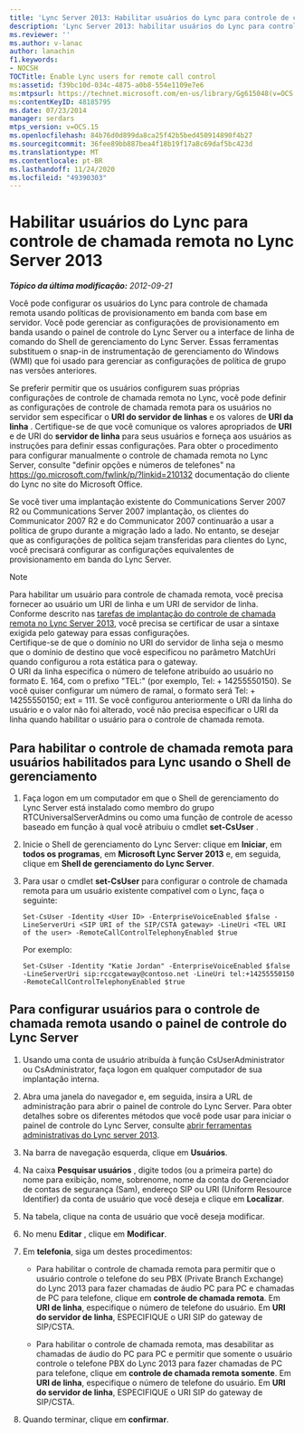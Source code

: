 ```yaml
---
title: 'Lync Server 2013: Habilitar usuários do Lync para controle de chamada remotas'
description: 'Lync Server 2013: habilitar usuários do Lync para controle de chamada remota.'
ms.reviewer: ''
ms.author: v-lanac
author: lanachin
f1.keywords:
- NOCSH
TOCTitle: Enable Lync users for remote call control
ms:assetid: f39bc10d-034c-4875-a0b8-554e1109e7e6
ms:mtpsurl: https://technet.microsoft.com/en-us/library/Gg615048(v=OCS.15)
ms:contentKeyID: 48185795
ms.date: 07/23/2014
manager: serdars
mtps_version: v=OCS.15
ms.openlocfilehash: 84b76d0d899da8ca25f42b5bed450914890f4b27
ms.sourcegitcommit: 36fee89bb887bea4f18b19f17a8c69daf5bc423d
ms.translationtype: MT
ms.contentlocale: pt-BR
ms.lasthandoff: 11/24/2020
ms.locfileid: "49390303"
---
```

# <a name="enable-lync-users-for-remote-call-control-in-lync-server-2013"></a>Habilitar usuários do Lync para controle de chamada remota no Lync Server 2013

<div data-xmlns="http://www.w3.org/1999/xhtml">

<div class="topic" data-xmlns="http://www.w3.org/1999/xhtml" data-msxsl="urn:schemas-microsoft-com:xslt" data-cs="https://msdn.microsoft.com/">

<div data-asp="https://msdn2.microsoft.com/asp">



</div>

<div id="mainSection">

<div id="mainBody">

<span> </span>

_**Tópico da última modificação:** 2012-09-21_

Você pode configurar os usuários do Lync para controle de chamada remota usando políticas de provisionamento em banda com base em servidor. Você pode gerenciar as configurações de provisionamento em banda usando o painel de controle do Lync Server ou a interface de linha de comando do Shell de gerenciamento do Lync Server. Essas ferramentas substituem o snap-in de instrumentação de gerenciamento do Windows (WMI) que foi usado para gerenciar as configurações de política de grupo nas versões anteriores.

Se preferir permitir que os usuários configurem suas próprias configurações de controle de chamada remota no Lync, você pode definir as configurações de controle de chamada remota para os usuários no servidor sem especificar o **URI do servidor de linhas** e os valores de **URI da linha** . Certifique-se de que você comunique os valores apropriados de **URI** e de URI do **servidor de linha** para seus usuários e forneça aos usuários as instruções para definir essas configurações. Para obter o procedimento para configurar manualmente o controle de chamada remota no Lync Server, consulte "definir opções e números de telefones" na <https://go.microsoft.com/fwlink/p/?linkid=210132> documentação do cliente do Lync no site do Microsoft Office.

Se você tiver uma implantação existente do Communications Server 2007 R2 ou Communications Server 2007 implantação, os clientes do Communicator 2007 R2 e do Communicator 2007 continuarão a usar a política de grupo durante a migração lado a lado. No entanto, se desejar que as configurações de política sejam transferidas para clientes do Lync, você precisará configurar as configurações equivalentes de provisionamento em banda do Lync Server.

<div>


> [!NOTE]  
> Para habilitar um usuário para controle de chamada remota, você precisa fornecer ao usuário um URI de linha e um URI de servidor de linha. Conforme descrito nas <A href="lync-server-2013-deployment-tasks-for-remote-call-control.md">tarefas de implantação do controle de chamada remota no Lync Server 2013</A>, você precisa se certificar de usar a sintaxe exigida pelo gateway para essas configurações.<BR>Certifique-se de que o domínio no URI do servidor de linha seja o mesmo que o domínio de destino que você especificou no parâmetro MatchUri quando configurou a rota estática para o gateway.<BR>O URI da linha especifica o número de telefone atribuído ao usuário no formato E. 164, com o prefixo "TEL:" (por exemplo, Tel: + 14255550150). Se você quiser configurar um número de ramal, o formato será Tel: + 14255550150; ext = 111. Se você configurou anteriormente o URI da linha do usuário e o valor não foi alterado, você não precisa especificar o URI da linha quando habilitar o usuário para o controle de chamada remota.



</div>

<div>

## <a name="to-enable-remote-call-control-for-lync-enabled-users-by-using-management-shell"></a>Para habilitar o controle de chamada remota para usuários habilitados para Lync usando o Shell de gerenciamento

1.  Faça logon em um computador em que o Shell de gerenciamento do Lync Server está instalado como membro do grupo RTCUniversalServerAdmins ou como uma função de controle de acesso baseado em função à qual você atribuiu o cmdlet **set-CsUser** .

2.  Inicie o Shell de gerenciamento do Lync Server: clique em **Iniciar**, em **todos os programas**, em **Microsoft Lync Server 2013** e, em seguida, clique em **Shell de gerenciamento do Lync Server**.

3.  Para usar o cmdlet **set-CsUser** para configurar o controle de chamada remota para um usuário existente compatível com o Lync, faça o seguinte:
    
        Set-CsUser -Identity <User ID> -EnterpriseVoiceEnabled $false -LineServerUri <SIP URI of the SIP/CSTA gateway> -LineUri <TEL URI of the user> -RemoteCallControlTelephonyEnabled $true
    
    Por exemplo:
    
        Set-CsUser -Identity "Katie Jordan" -EnterpriseVoiceEnabled $false -LineServerUri sip:rccgateway@contoso.net -LineUri tel:+14255550150 -RemoteCallControlTelephonyEnabled $true

</div>

<div>

## <a name="to-configure-users-for-remote-call-control-by-using-lync-server-control-panel"></a>Para configurar usuários para o controle de chamada remota usando o painel de controle do Lync Server

1.  Usando uma conta de usuário atribuída à função CsUserAdministrator ou CsAdministrator, faça logon em qualquer computador de sua implantação interna.

2.  Abra uma janela do navegador e, em seguida, insira a URL de administração para abrir o painel de controle do Lync Server. Para obter detalhes sobre os diferentes métodos que você pode usar para iniciar o painel de controle do Lync Server, consulte [abrir ferramentas administrativas do Lync server 2013](lync-server-2013-open-lync-server-administrative-tools.md).

3.  Na barra de navegação esquerda, clique em **Usuários**.

4.  Na caixa **Pesquisar usuários** , digite todos (ou a primeira parte) do nome para exibição, nome, sobrenome, nome da conta do Gerenciador de contas de segurança (Sam), endereço SIP ou URI (Uniform Resource Identifier) da conta de usuário que você deseja e clique em **Localizar**.

5.  Na tabela, clique na conta de usuário que você deseja modificar.

6.  No menu **Editar** , clique em **Modificar**.

7.  Em **telefonia**, siga um destes procedimentos:
    
      - Para habilitar o controle de chamada remota para permitir que o usuário controle o telefone do seu PBX (Private Branch Exchange) do Lync 2013 para fazer chamadas de áudio PC para PC e chamadas de PC para telefone, clique em **controle de chamada remota**. Em **URI de linha**, especifique o número de telefone do usuário. Em **URI do servidor de linha**, ESPECIFIQUE o URI SIP do gateway de SIP/CSTA.
    
      - Para habilitar o controle de chamada remota, mas desabilitar as chamadas de áudio do PC para PC e permitir que somente o usuário controle o telefone PBX do Lync 2013 para fazer chamadas de PC para telefone, clique em **controle de chamada remota somente**. Em **URI de linha**, especifique o número de telefone do usuário. Em **URI do servidor de linha**, ESPECIFIQUE o URI SIP do gateway de SIP/CSTA.

8.  Quando terminar, clique em **confirmar**.

</div>

</div>

<span> </span>

</div>

</div>

</div>

